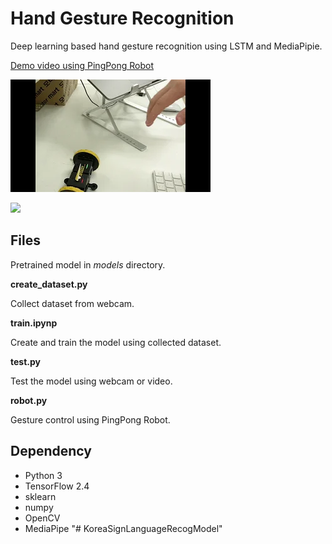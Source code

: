 # Hand Gesture Recognition

Deep learning based hand gesture recognition using LSTM and MediaPipie.

[Demo video using PingPong Robot](https://youtu.be/g16KvSEq0XU)

![](result/thumb.webp)

<img src="result/result.gif" width="512px">

## Files

Pretrained model in *models* directory.

**create_dataset.py**

Collect dataset from webcam.

**train.ipynp**

Create and train the model using collected dataset.

**test.py**

Test the model using webcam or video.

**robot.py**

Gesture control using PingPong Robot.

## Dependency

- Python 3
- TensorFlow 2.4
- sklearn
- numpy
- OpenCV
- MediaPipe
"# KoreaSignLanguageRecogModel" 
